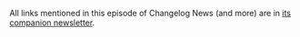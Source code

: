 All links mentioned in this episode of Changelog News (and more) are in [its companion newsletter](https://changelog.com/news/64/email).